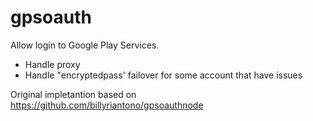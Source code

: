 # gpsoauth

Allow login to Google Play Services.

* Handle proxy
* Handle "encryptedpass' failover for some account that have issues

Original impletantion based on https://github.com/billyriantono/gpsoauthnode 

